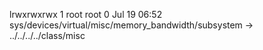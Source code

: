 lrwxrwxrwx 1 root root 0 Jul 19 06:52 sys/devices/virtual/misc/memory_bandwidth/subsystem -> ../../../../class/misc
